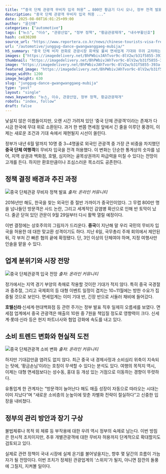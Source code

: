 ```yaml
---
title: "“중국 단체 관광객 무비자 입국 허용” … 800만 황금기 다시 오나, 정부 전격 발표에 ‘발칵’"
description: "중국 단체 관광객 무비자 입국 허용 ..."
date: 2025-08-08T16:01:25+09:00
author: "윤신애"
categories: ["automotive"]
tags: ["뉴스", "이슈", "관광산업", "정부 정책", "황금관광재개", "내수부활신호"]
hash: ce830200
source_url: "https://www.reportera.co.kr/news/chinese-tourists-visa-free/"
url: "/automotive/junggug-dance-gwangwanggaeg-mubija/"
h5_summary: "중국 단체 비자 완화로 관광시장 회색빛 불씨 면세업계 기대와 우려 교차하는 시선"
images: ["https://imagedelivery.net/BhPWbivJAhTvor9c-8lV2w/b31f5855-393a-4eb2-cd44-3910c1a08c00/public", "https://imagedelivery.net/BhPWbivJAhTvor9c-8lV2w/813a40eb-0a02-40da-46a1-2a9e98eafa00/public", "https://imagedelivery.net/BhPWbivJAhTvor9c-8lV2w/df0c7f81-fa4a-484e-1889-8cdadbc43700/public", "https://imagedelivery.net/BhPWbivJAhTvor9c-8lV2w/42780557-da04-4856-a4ef-fca866bfa500/public"]
thumbnail: "https://imagedelivery.net/BhPWbivJAhTvor9c-8lV2w/b31f5855-393a-4eb2-cd44-3910c1a08c00/public"
image: "https://imagedelivery.net/BhPWbivJAhTvor9c-8lV2w/b31f5855-393a-4eb2-cd44-3910c1a08c00/public"
featured_image: "https://imagedelivery.net/BhPWbivJAhTvor9c-8lV2w/b31f5855-393a-4eb2-cd44-3910c1a08c00/public"
image_width: 1200
image_height: 630
slug: "junggug-dance-gwangwanggaeg-mubija"
type: "post"
layout: "single"
news_keywords: "뉴스, 이슈, 관광산업, 정부 정책, 황금관광재개"
robots: "index, follow"
draft: false
---
```


낯설지 않은 이름들이지만, 오랜 시간 가려져 있던 ‘중국 단체 관광객’이라는 존재가 다시금 한국에 무대 위로 소환된다. 과거 한 번쯤 면세점 앞에서 긴 줄을 이루던 풍경이, 이제는 새로운 조건과 기대 속에서 재현될지 시선이 쏠린다.

정부가 내년 6월 말까지 10명 중 3~4명꼴로 외국인 관광객 중 가장 큰 비중을 차지했던 **중국 단체 여행객**의 무비자 입국을 전격 허용했다. 이 변화는 단순한 통계상의 숫자를 넘어, 지역 상권과 백화점, 호텔, 심지어는 골목상권까지 파급력을 미칠 수 있다는 전망이 고개를 든다. 하지만 환호만큼이나 조심스러운 목소리도 공존한다.

## 정책 결정 배경과 추진 과정

![중국 단체관광 무비자 정책 발표](https://imagedelivery.net/BhPWbivJAhTvor9c-8lV2w/42780557-da04-4856-a4ef-fca866bfa500/public)
*출처: 온라인 커뮤니티*


2016년만 해도, 한국을 찾는 외국인 중 절반 가까이가 중국인이었다. 그 무렵 800만 명을 넘나들던 방문객은 사드 논란, 그리고 세계적인 감염병 확산으로 인해 반 토막이 났다. 줄곧 닫혀 있던 관문이 9월 29일부터 다시 활짝 열릴 예정이다.

이번 결정에는 상호주의의 그림자가 드리운다. **중국**이 지난해 말 우리 국민의 무비자 입국을 허용한 데 대한 맞교환 성격이기도 하다. 지난 6일, 국무총리 주재 회의에서 제안된 뒤, 각 부처 간 빠른 협의 끝에 확정됐다. 단, 3인 이상의 단체여야 하며, 지정 여행사만 인솔을 맡을 수 있다.

## 업계 분위기와 시장 전망

![중국 단체관광객 입국 전망](https://imagedelivery.net/BhPWbivJAhTvor9c-8lV2w/813a40eb-0a02-40da-46a1-2a9e98eafa00/public)
*출처: 온라인 커뮤니티*


정가에서는 지역 경기 부양의 촉매로 작용할 것이란 기대가 적지 않다. 특히 중국 국경절과 중추절, 그리고 국제회의 등 대형 이벤트 일정이 겹치는 10~11월에는 방한 수요가 집중될 것으로 보인다. 면세업계는 이미 기대 반, 긴장 반으로 서둘러 채비에 들어갔다.

**호텔신라**·신세계·현대백화점 등 관련 주가는 정부 발표 직후 일제히 오름세를 보였다. 면세점 업계에서 중국 관광객은 매출의 10원 중 7원을 책임질 정도로 영향력이 크다. 신세계·롯데·신라 등은 현지 파트너사와 협업 강화에 속도를 내고 있다.

## 소비 트렌드 변화와 현실적 도전

![중국 단체관광객 소비 변화](https://imagedelivery.net/BhPWbivJAhTvor9c-8lV2w/df0c7f81-fa4a-484e-1889-8cdadbc43700/public)
*출처: 온라인 커뮤니티*


하지만 기대감만큼 염려도 없지 않다. 최근 중국 내 경제사정과 소비심리 위축이 지속되는 탓에, ‘황금손님’이라는 호칭이 무색할 수 있다는 분석도 있다. 여행의 목적지 역시, 이제는 대형 면세점보다는 성수동, 홍대 등 개성 있는 거점으로 이동하는 경향이 뚜렷하다.

유통업계 한 관계자는 “방문객이 늘어난다 해도 매출 성장이 자동으로 따라오는 시대는 이미 지났다”며 “새로운 소비층의 눈높이에 맞춘 차별화 전략이 절실하다”고 신중한 입장을 내비쳤다.

## 정부의 관리 방안과 장기 구상

불법체류나 목적 외 체류 등 부작용에 대한 우려 역시 정부의 숙제로 남는다. 이번 방침은 한시적 조치이지만, 추후 개별관광객에 대한 무비자 허용까지 단계적으로 확대할지도 검토되고 있다.

실제로 관련 정책이 국내 시장에 실제 온기를 불어넣을지는, 향후 몇 달간의 흐름이 가늠자가 될 전망이다. 이번 조치가 정체된 관광업계의 ‘스위치’가 될지, 아니면 잠깐의 돌풍에 그칠지, 지켜볼 일이다.

